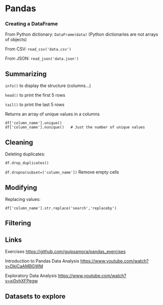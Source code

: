 # Pandas

### Creating a DataFrame

From Python dictionary: ```DataFrame(data)``` (Python dictionaries are not arrays of objects)

From CSV: ```read_csv('data.csv')```

From JSON: ```read_json('data.json')```


## Summarizing

```info()``` to display the structure (columns...)

```head()``` to print the first 5 rows

```tail()``` to print the last 5 rows

Returns an array of unique values in a columns
```
df['column_name'].unique()
df['column_name'].nunique()   # Just the number of unique values
```



## Cleaning

Deleting duplicates:
```
df.drop_duplicates()
```

```df.dropna(subset=['column_name'])``` Remove empty cells


## Modifying

Replacing values:
```
df['column_name'].str.replace('search','replaceby')
```


## Filtering



## Links

Exercises https://github.com/guipsamora/pandas_exercises

Introduction to Pandas Data Analysis https://www.youtube.com/watch?v=DkjCaAMBGWM

Exploratory Data Analysis https://www.youtube.com/watch?v=xi0vhXFPegw


## Datasets to explore
